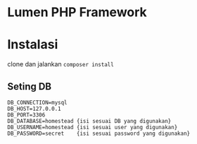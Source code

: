 # Lumen PHP Framework

# Instalasi
clone dan jalankan `composer install`

## Seting DB

```
DB_CONNECTION=mysql
DB_HOST=127.0.0.1
DB_PORT=3306
DB_DATABASE=homestead {isi sesuai DB yang digunakan}
DB_USERNAME=homestead {isi sesuai user yang digunakan}
DB_PASSWORD=secret    {isi sesuai password yang digunakan}
```
